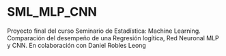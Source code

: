 # SML_MLP_CNN
Proyecto final del curso Seminario de Estadística: Machine Learning. Comparación del desempeño de una Regresión logítica, Red Neuronal MLP y CNN.
En colaboración con Daniel Robles Leong
